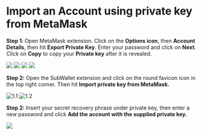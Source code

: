 # Import an Account using private key from MetaMask

**Step 1**: Open MetaMask extension. Click on the **Options icon**, then **Account Details**, then hit **Export Private Key**. Enter your password and click on **Next**. Click on **Copy** to copy your **Private key** after it is revealed.

![](<../../.gitbook/assets/Screen Shot 2022-04-23 at 9.59.58 PM.png>) ![](<../../.gitbook/assets/Screen Shot 2022-04-23 at 10.00.47 PM.png>) ![](<../../.gitbook/assets/Screen Shot 2022-04-23 at 10.01.34 PM.png>) ![](<../../.gitbook/assets/Screen Shot 2022-04-23 at 10.02.26 PM.png>)

**Step 2:** Open the SubWallet extension and click on the round favicon icon in the top right corner. Then hit **Import private key from MetaMask.**

![1.1](../../.gitbook/assets/metamask.png) ![1.2](<../../.gitbook/assets/metamask 2.png>)

**Step 2:** Insert your secret recovery phrase under private key, then enter a new password and click **Add the account with the supplied private key.**

![](<../../.gitbook/assets/metamask 3.png>)
